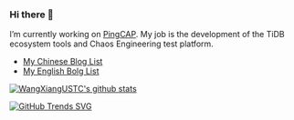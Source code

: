 ### Hi there 👋

I’m currently working on [PingCAP](https://pingcap.com/). My job is the development of the TiDB ecosystem tools and Chaos Engineering test platform.

- [My Chinese Blog List](./zh_blog_list.md)
- [My English Bolg List](./en_blog_list.md)

[![WangXiangUSTC's github stats](https://github-readme-stats.vercel.app/api?username=WangXiangUSTC&show_icons=true&&count_private=true)](https://github.com/anuraghazra/github-readme-stats)

[![GitHub Trends SVG](https://api.githubtrends.io/user/svg/WangXiangUSTC/repos?time_range=one_year&theme=classic)](https://githubtrends.io)
